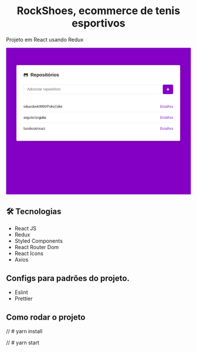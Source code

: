 <h1 align="center">RockShoes, ecommerce de tenis esportivos</h1>
<p>Projeto em React usando Redux</p>

<img src="https://raw.githubusercontent.com/eduardonk9999/buscaderepositorios/master/imgtela.png" />


## 🛠 Tecnologias
<ul>
  <li>React JS</li>
  <li>Redux</li>
  <li>Styled Components</li>
  <li>React Router Dom</li>
  <li>React Icons</li>
  <li>Axios</li>
</ul>

## Configs para padrões do projeto.
<ul>
  <li>Eslint</li>
  <li>Prettier</li>
</ul>


## Como rodar o projeto

// # yarn install

// # yarn start

